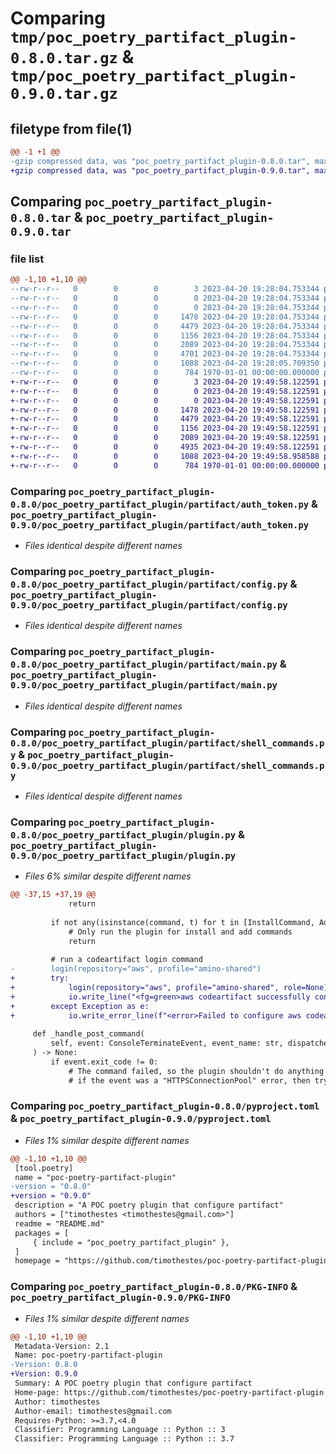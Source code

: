 # Comparing `tmp/poc_poetry_partifact_plugin-0.8.0.tar.gz` & `tmp/poc_poetry_partifact_plugin-0.9.0.tar.gz`

## filetype from file(1)

```diff
@@ -1 +1 @@
-gzip compressed data, was "poc_poetry_partifact_plugin-0.8.0.tar", max compression
+gzip compressed data, was "poc_poetry_partifact_plugin-0.9.0.tar", max compression
```

## Comparing `poc_poetry_partifact_plugin-0.8.0.tar` & `poc_poetry_partifact_plugin-0.9.0.tar`

### file list

```diff
@@ -1,10 +1,10 @@
--rw-r--r--   0        0        0        3 2023-04-20 19:28:04.753344 poc_poetry_partifact_plugin-0.8.0/README.md
--rw-r--r--   0        0        0        0 2023-04-20 19:28:04.753344 poc_poetry_partifact_plugin-0.8.0/poc_poetry_partifact_plugin/__init__.py
--rw-r--r--   0        0        0        0 2023-04-20 19:28:04.753344 poc_poetry_partifact_plugin-0.8.0/poc_poetry_partifact_plugin/partifact/__init__.py
--rw-r--r--   0        0        0     1478 2023-04-20 19:28:04.753344 poc_poetry_partifact_plugin-0.8.0/poc_poetry_partifact_plugin/partifact/auth_token.py
--rw-r--r--   0        0        0     4479 2023-04-20 19:28:04.753344 poc_poetry_partifact_plugin-0.8.0/poc_poetry_partifact_plugin/partifact/config.py
--rw-r--r--   0        0        0     1156 2023-04-20 19:28:04.753344 poc_poetry_partifact_plugin-0.8.0/poc_poetry_partifact_plugin/partifact/main.py
--rw-r--r--   0        0        0     2089 2023-04-20 19:28:04.753344 poc_poetry_partifact_plugin-0.8.0/poc_poetry_partifact_plugin/partifact/shell_commands.py
--rw-r--r--   0        0        0     4701 2023-04-20 19:28:04.753344 poc_poetry_partifact_plugin-0.8.0/poc_poetry_partifact_plugin/plugin.py
--rw-r--r--   0        0        0     1088 2023-04-20 19:28:05.709350 poc_poetry_partifact_plugin-0.8.0/pyproject.toml
--rw-r--r--   0        0        0      784 1970-01-01 00:00:00.000000 poc_poetry_partifact_plugin-0.8.0/PKG-INFO
+-rw-r--r--   0        0        0        3 2023-04-20 19:49:58.122591 poc_poetry_partifact_plugin-0.9.0/README.md
+-rw-r--r--   0        0        0        0 2023-04-20 19:49:58.122591 poc_poetry_partifact_plugin-0.9.0/poc_poetry_partifact_plugin/__init__.py
+-rw-r--r--   0        0        0        0 2023-04-20 19:49:58.122591 poc_poetry_partifact_plugin-0.9.0/poc_poetry_partifact_plugin/partifact/__init__.py
+-rw-r--r--   0        0        0     1478 2023-04-20 19:49:58.122591 poc_poetry_partifact_plugin-0.9.0/poc_poetry_partifact_plugin/partifact/auth_token.py
+-rw-r--r--   0        0        0     4479 2023-04-20 19:49:58.122591 poc_poetry_partifact_plugin-0.9.0/poc_poetry_partifact_plugin/partifact/config.py
+-rw-r--r--   0        0        0     1156 2023-04-20 19:49:58.122591 poc_poetry_partifact_plugin-0.9.0/poc_poetry_partifact_plugin/partifact/main.py
+-rw-r--r--   0        0        0     2089 2023-04-20 19:49:58.122591 poc_poetry_partifact_plugin-0.9.0/poc_poetry_partifact_plugin/partifact/shell_commands.py
+-rw-r--r--   0        0        0     4935 2023-04-20 19:49:58.122591 poc_poetry_partifact_plugin-0.9.0/poc_poetry_partifact_plugin/plugin.py
+-rw-r--r--   0        0        0     1088 2023-04-20 19:49:58.958588 poc_poetry_partifact_plugin-0.9.0/pyproject.toml
+-rw-r--r--   0        0        0      784 1970-01-01 00:00:00.000000 poc_poetry_partifact_plugin-0.9.0/PKG-INFO
```

### Comparing `poc_poetry_partifact_plugin-0.8.0/poc_poetry_partifact_plugin/partifact/auth_token.py` & `poc_poetry_partifact_plugin-0.9.0/poc_poetry_partifact_plugin/partifact/auth_token.py`

 * *Files identical despite different names*

### Comparing `poc_poetry_partifact_plugin-0.8.0/poc_poetry_partifact_plugin/partifact/config.py` & `poc_poetry_partifact_plugin-0.9.0/poc_poetry_partifact_plugin/partifact/config.py`

 * *Files identical despite different names*

### Comparing `poc_poetry_partifact_plugin-0.8.0/poc_poetry_partifact_plugin/partifact/main.py` & `poc_poetry_partifact_plugin-0.9.0/poc_poetry_partifact_plugin/partifact/main.py`

 * *Files identical despite different names*

### Comparing `poc_poetry_partifact_plugin-0.8.0/poc_poetry_partifact_plugin/partifact/shell_commands.py` & `poc_poetry_partifact_plugin-0.9.0/poc_poetry_partifact_plugin/partifact/shell_commands.py`

 * *Files identical despite different names*

### Comparing `poc_poetry_partifact_plugin-0.8.0/poc_poetry_partifact_plugin/plugin.py` & `poc_poetry_partifact_plugin-0.9.0/poc_poetry_partifact_plugin/plugin.py`

 * *Files 6% similar despite different names*

```diff
@@ -37,15 +37,19 @@
             return
 
         if not any(isinstance(command, t) for t in [InstallCommand, AddCommand]):
             # Only run the plugin for install and add commands
             return
 
         # run a codeartifact login command
-        login(repository="aws", profile="amino-shared")
+        try:
+            login(repository="aws", profile="amino-shared", role=None)
+            io.write_line("<fg=green>aws codeartifact successfully configured</info>")
+        except Exception as e:
+            io.write_error_line(f"<error>Failed to configure aws codeartifact: {e}</>")
 
     def _handle_post_command(
         self, event: ConsoleTerminateEvent, event_name: str, dispatcher: EventDispatcher
     ) -> None:
         if event.exit_code != 0:
             # The command failed, so the plugin shouldn't do anything
             # if the event was a "HTTPSConnectionPool" error, then try to login
```

### Comparing `poc_poetry_partifact_plugin-0.8.0/pyproject.toml` & `poc_poetry_partifact_plugin-0.9.0/pyproject.toml`

 * *Files 1% similar despite different names*

```diff
@@ -1,10 +1,10 @@
 [tool.poetry]
 name = "poc-poetry-partifact-plugin"
-version = "0.8.0"
+version = "0.9.0"
 description = "A POC poetry plugin that configure partifact"
 authors = ["timothestes <timothestes@gmail.com>"]
 readme = "README.md"
 packages = [
     { include = "poc_poetry_partifact_plugin" },
 ]
 homepage = "https://github.com/timothestes/poc-poetry-partifact-plugin"
```

### Comparing `poc_poetry_partifact_plugin-0.8.0/PKG-INFO` & `poc_poetry_partifact_plugin-0.9.0/PKG-INFO`

 * *Files 1% similar despite different names*

```diff
@@ -1,10 +1,10 @@
 Metadata-Version: 2.1
 Name: poc-poetry-partifact-plugin
-Version: 0.8.0
+Version: 0.9.0
 Summary: A POC poetry plugin that configure partifact
 Home-page: https://github.com/timothestes/poc-poetry-partifact-plugin
 Author: timothestes
 Author-email: timothestes@gmail.com
 Requires-Python: >=3.7,<4.0
 Classifier: Programming Language :: Python :: 3
 Classifier: Programming Language :: Python :: 3.7
```

